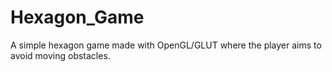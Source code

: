 # Hexagon_Game
A simple hexagon game made with OpenGL/GLUT where the player aims to avoid moving obstacles.
